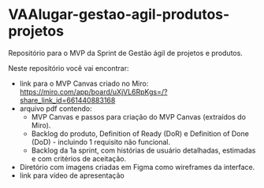 # VAAlugar-gestao-agil-produtos-projetos
Repositório para o MVP da Sprint de Gestão ágil de projetos e produtos.

Neste repositório você vai encontrar:
- link para o MVP Canvas criado no Miro: https://miro.com/app/board/uXjVL6RpKgs=/?share_link_id=661440883168
- arquivo pdf contendo:
  - MVP Canvas e passos para criação do MVP Canvas (extraídos do Miro).
  - Backlog do produto, Definition of Ready (DoR) e Definition of Done (DoD) - incluindo 1 requisito não funcional.
  - Backlog da 1a sprint, com histórias de usuário detalhadas, estimadas e com critérios de aceitação.
- Diretório com imagens criadas em Figma como wireframes da interface.
- link para vídeo de apresentação

